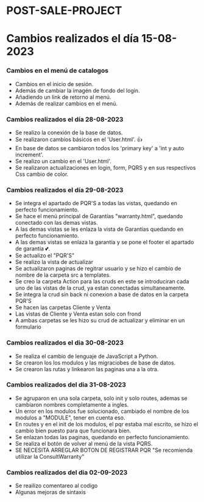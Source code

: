 # POST-SALE-PROJECT

# Cambios realizados el día 15-08-2023

### Cambios en el menú de catalogos
* Cambios en el inicio de sesión.
* Además de cambiar la imagén de fondo del login.
* Añadiendo un link de retorno al menú.
* Además de realizar cambios en el menú.


### Cambios realizados el día 28-08-2023
* Se realizo la conexión de la base de datos.
* Se realizaron cambios básicos en el 'User.html'. 👍
* En base de datos se cambiaron todos los 'primary key' a 'int y auto increment'.
* Se realizo un cambio en el 'User.html'.
* Se realizaron actualizaciones en login, form, PQRS y en sus respectivos Css cambio de color.


### Cambios realizados el día 29-08-2023
* Se integra el apartado de PQR'S a todas las vistas, quedando en perfecto funcionamiento.
* Se hace el menú principal de Garantías "warranty.html", quedando conectado con las demas vistas.
* A las demas vistas se les enlaza la vista de Garantías quedando en perfecto funcionamiento.
* A las demas vistas se enlaza la garantía y se pone el footer el apartado de garantía 💕.
* Se actualizo el "PQR'S"
* Se realizo la vista de actualizar
* Se actualizaron paginas de regitrar usuario y se hizo el cambio de nombre de la carpeta src a templates.
* Se creo la carpeta Action para las cruds en este se introduciran cada uno de las vistas de la crud, ya estan conectadas simultaneamente. 
* Se integra la crud sin back ni conexion a base de datos en la carpeta PQR'S
* Se hacen las carpetas Cliente y Venta
* Las vistas de Cliente y Venta estan solo con frond 
* A ambas carpetas se les hizo su crud de actualizar y eliminar en un formulario

### Cambios realizados el dia 30-08-2023
* Se realiza el cambio de lenguaje de JavaScript a Python.
* Se crearon los los modulos y las migraciobes de base de datos.
* Se crearon las rutas y linkearon las paginas una a la otra.
    
### Cambios realizados del dia 31-08-2023
* Se agruparon en una sola carpeta, solo init y solo routes, ademas se cambiaron nombres completamente a ingles.
* Un error en los modulos fue solucionado, cambiado el nombre de los modulos a "MODULE", tener en cuenta eso.
* En routes y en el init de los modulos, el pqr estaba mal escrito, se hizo el cambio bien puesto para que funcionara bien.
* Se enlazan todas las paginas, quedando en perfecto funcionamiento.
* Se realiza el botón de volver al menú de la vista PQRS.
* SE NECESITA ARREGLAR BOTON DE REGISTRAR PQR "Se recomienda utilizar la ConsultWarranty"


### Cambios realizados del dia 02-09-2023
* Se reailizo comentareo al codigo
* Algunas mejoras de sintaxis
